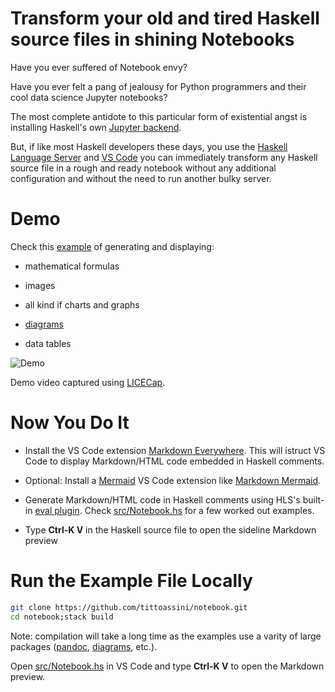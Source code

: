 # Transform your old and tired Haskell source files in  shining Notebooks 

Have you ever suffered of Notebook envy?

Have you ever felt a pang of jealousy for Python programmers and their cool data science Jupyter notebooks?

The most complete antidote to this particular form of existential angst is installing Haskell's own [Jupyter backend](https://hackage.haskell.org/package/ihaskell).

But, if like most Haskell developers these days, you use the [Haskell Language Server](https://github.com/haskell/haskell-language-server) and [VS Code](https://code.visualstudio.com/) you can immediately transform any Haskell source file in a rough and ready notebook without any additional configuration and without the need to run another bulky server.

# Demo

Check this [example](src/Notebook.hs) of generating and displaying:

* mathematical formulas

* images

* all kind if charts and graphs

* [diagrams](https://hackage.haskell.org/package/diagrams)

* data tables


![Demo](notebook.gif)


Demo video captured using [LICECap](https://www.cockos.com/licecap/).

# Now You Do It

* Install the VS Code extension [Markdown Everywhere](https://marketplace.visualstudio.com/items?itemName=zhaouv.vscode-markdown-everywhere). This will istruct VS Code to display Markdown/HTML code embedded in Haskell comments.

* Optional: Install a [Mermaid](https://mermaid-js.github.io/mermaid) VS Code extension like [Markdown Mermaid](https://marketplace.visualstudio.com/items?itemName=bierner.markdown-mermaid).

* Generate Markdown/HTML code in Haskell comments using HLS's built-in [eval plugin](https://github.com/haskell/haskell-language-server/blob/master/plugins/hls-eval-plugin/README.md). Check [src/Notebook.hs](src/Notebook.hs) for a few worked out examples. 

* Type **Ctrl-K V** in the Haskell source file to open the sideline Markdown preview 

# Run the Example File Locally

```bash
git clone https://github.com/tittoassini/notebook.git
cd notebook;stack build
```

Note: compilation will take a long time as the examples use a varity of large packages ([pandoc](https://hackage.haskell.org/package/pandoc), [diagrams](https://hackage.haskell.org/package/diagrams), etc.).

Open [src/Notebook.hs](src/Notebook.hs) in VS Code and type **Ctrl-K V** to open the Markdown preview.




